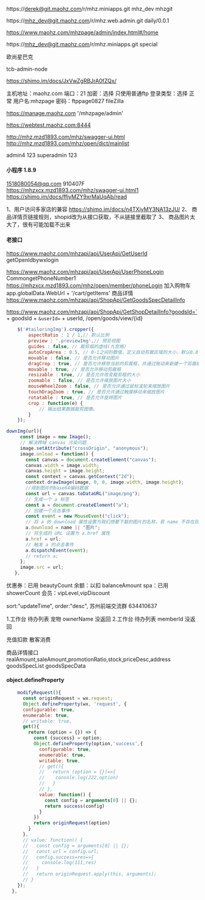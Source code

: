 https://derek@git.maohz.com/r/mhz.miniapps.git
mhz_dev   mhzgit

https://mhz_dev@git.maohz.com/r/mhz.web.admin.git
daily/0.0.1

https://www.maohz.com/mhzpage/admin/index.html#/home

https://mhz_dev@git.maohz.com/r/mhz.miniapps.git
special

欧尚星巴克

tcb-admin-node

https://shimo.im/docs/JxVwZgRBJrA0fZQx/ 

主机地址：maohz.com  端口：21  加密：选择  只使用普通ftp
登录类型：选择 正常 用户名:mhzpage 密码：ftppage0827
fileZilla

https://manage.maohz.com
'/mhzpage/admin'

https://webtest.maohz.com:8444

http://mhz.mzd1893.com/mhz/swagger-ui.html
http://mhz.mzd1893.com/mhz/open/dict/mainlist

admin4
123
superadmin  123

#### 小程序 1.8.9
1518080054@qq.com 910407F
https://mhzxcx.mzd1893.com/mhz/swagger-ui.html1
https://shimo.im/docs/ffjyMZY9xrMaUqAb/read

1、用户访问多家店的兼容
  https://shimo.im/docs/n4TXiyMY3NA13zJU/ 
2、 商品详情页链接规则，shopid改为从接口获取，不从链接里截取了
3、 商品图片太大了，很有可能加载不出来

#### 老接口
https://www.maohz.com/mhzapi/api/UserApi/GetUserId getOpenIdbywxlogin

https://www.maohz.com/mhzapi/api/UserApi/UserPhoneLogin CommongetPhoneNumber1 https://mhzxcx.mzd1893.com/mhz/open/member/phoneLogin 
加入购物车
app.globalData.WebUrl + '/cart/getItems'
商品详情
https://www.maohz.com/mhzapi/api/ShopApi/GetGoodsSpecDetailInfo 

https://www.maohz.com/mhzapi/api/ShopApi/GetShopDetailInfo?goodsId=` + goodsId + `&userId=` + userId, /open/goods/view/{id}

```js 
    $('#tailoringImg').cropper({  
        aspectRatio : 1 / 1,// 默认比例  
        preview : '.previewImg',// 预览视图  
        guides : false, // 裁剪框的虚线(九宫格)  
        autoCropArea : 0.5, // 0-1之间的数值，定义自动剪裁区域的大小，默认0.8  
        movable : false, // 是否允许移动图片  
        dragCrop : true, // 是否允许移除当前的剪裁框，并通过拖动来新建一个剪裁框区域  
        movable : true, // 是否允许移动剪裁框  
        resizable : true, // 是否允许改变裁剪框的大小  
        zoomable : false, // 是否允许缩放图片大小  
        mouseWheelZoom : false, // 是否允许通过鼠标滚轮来缩放图片  
        touchDragZoom : true, // 是否允许通过触摸移动来缩放图片  
        rotatable : true, // 是否允许旋转图片  
        crop : function(e) {  
            // 输出结果数据裁剪图像。  
        }  
    });  
 ``` 
 ```js  
 downImg(url){
      const image = new Image();
      // 解决跨域 canvas 污染问题
      image.setAttribute("crossOrigin", "anonymous");
      image.onload = function() {
        const canvas = document.createElement("canvas");
        canvas.width = image.width;
        canvas.height = image.height;
        const context = canvas.getContext("2d");
        context.drawImage(image, 0, 0, image.width, image.height);
        //得到图片的base64编码数据
        const url = canvas.toDataURL("image/png");
        // 生成一个 a 标签
        const a = document.createElement("a");
        // 创建一个点击事件
        const event = new MouseEvent("click");
        // 将 a 的 download 属性设置为我们想要下载的图片的名称，若 name 不存在则使用'图片'作为默认名称
        a.download = name || "图片";
        // 将生成的 URL 设置为 a.href 属性
        a.href = url;
        // 触发 a 的点击事件
        a.dispatchEvent(event);
        // return a;
      };
      image.src = url;
    },
```    


优惠券：已用 beautyCount
余额：以扣 balanceAmount
spa：已用 showerCount
会员：vipLevel,vipDiscount

sort:"updateTime",
order:"desc",
苏州前端交流群 634410637        

1.工作台 待办列表 宠物 ownerName 没返回
2.工作台 待办列表 memberId 没返回

充值扣款 	散客消费

商品详情接口
realAmount,saleAmount,promotionRatio,stock,priceDesc,address
goodsSpecList  goodsSpecData

#### object.defineProperty
```js
    modifyRequest(){
      const originRequest = wx.request;
      Object.defineProperty(wx, 'request', {
      configurable: true,
      enumerable: true,
      // writable: true,
      get(){
        return (option = {}) => {
          const {success} = option;
          Object.defineProperty(option,'success',{
            configurable: true,
            enumerable: true,
            writable: true,
            // get(){
            //   return (option = {})=>{
            //    console.log(222,option)  
            //   }
            // },
            value: function() {
              const config = arguments[0] || {};
              return success(config) 
            }
          })
          return originRequest(option)
        }
      },
      // value: function() {
      //   const config = arguments[0] || {};
      //   const url = config.url;
      //   config.success=res=>{
      //     console.log(111,res)
      //   }
      //   return originRequest.apply(this, arguments);
      // }
    });
  },
```